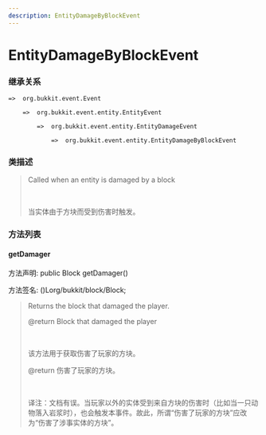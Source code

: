 ```yaml
---
description: EntityDamageByBlockEvent
---
```


# EntityDamageByBlockEvent

### 继承关系

    =>  org.bukkit.event.Event

        =>  org.bukkit.event.entity.EntityEvent

            =>  org.bukkit.event.entity.EntityDamageEvent

                =>  org.bukkit.event.entity.EntityDamageByBlockEvent

### 类描述

> Called when an entity is damaged by a block
> 
> <br>
> 
> 当实体由于方块而受到伤害时触发。

### 方法列表

#### getDamager

方法声明: public Block getDamager()

方法签名: ()Lorg/bukkit/block/Block;

> Returns the block that damaged the player.
> 
> @return Block that damaged the player
> 
> <br>
> 
> 该方法用于获取伤害了玩家的方块。
> 
> @return 伤害了玩家的方块。
> 
> <br>
> 
> 译注：文档有误。当玩家以外的实体受到来自方块的伤害时（比如当一只动物落入岩浆时），也会触发本事件。故此，所谓“伤害了玩家的方块”应改为“伤害了涉事实体的方块”。